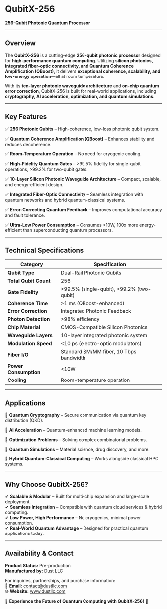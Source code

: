 # **QubitX-256**  
**256-Qubit Photonic Quantum Processor**  

---

## **Overview**  
The **QubitX-256** is a cutting-edge **256-qubit photonic processor** designed for **high-performance quantum computing**. Utilizing **silicon photonics, integrated fiber-optic connectivity, and Quantum Coherence Amplification (QBoost),** it delivers **exceptional coherence, scalability, and low-energy operation**—all at room temperature.  

With its **ten-layer photonic waveguide architecture** and **on-chip quantum error correction**, QubitX-256 is built for real-world applications, including **cryptography, AI acceleration, optimization, and quantum simulations**.  

---

## **Key Features**  

✅ **256 Photonic Qubits** – High-coherence, low-loss photonic qubit system.  

✅ **Quantum Coherence Amplification (QBoost)** – Enhances stability and reduces decoherence.  

✅ **Room-Temperature Operation** – No need for cryogenic cooling.  

✅ **High-Fidelity Quantum Gates** – >99.5% fidelity for single-qubit operations, >99.2% for two-qubit gates.  

✅ **10-Layer Silicon Photonic Waveguide Architecture** – Compact, scalable, and energy-efficient design.  

✅ **Integrated Fiber-Optic Connectivity** – Seamless integration with quantum networks and hybrid quantum-classical systems.  

✅ **Error-Correcting Quantum Feedback** – Improves computational accuracy and fault tolerance.  

✅ **Ultra-Low Power Consumption** – Consumes <10W, 100x more energy-efficient than superconducting quantum processors.  

---

## **Technical Specifications**  

| **Category**            | **Specification**                              |  
|------------------------|----------------------------------------------|  
| **Qubit Type**        | Dual-Rail Photonic Qubits                    |  
| **Total Qubit Count** | 256                                          |  
| **Gate Fidelity**     | >99.5% (single-qubit), >99.2% (two-qubit)     |  
| **Coherence Time**    | >1 ms (QBoost-enhanced)                      |  
| **Error Correction**  | Integrated Photonic Feedback                  |  
| **Photon Detection**  | >98% efficiency                              |  
| **Chip Material**     | CMOS-Compatible Silicon Photonics            |  
| **Waveguide Layers**  | 10-layer integrated photonic system          |  
| **Modulation Speed**  | <10 ps (electro-optic modulators)            |  
| **Fiber I/O**         | Standard SM/MM fiber, 10 Tbps bandwidth      |  
| **Power Consumption** | <10W                                         |  
| **Cooling**          | Room-temperature operation                    |  

---

## **Applications**  

🔹 **Quantum Cryptography** – Secure communication via quantum key distribution (QKD).  

🔹 **AI Acceleration** – Quantum-enhanced machine learning models.  

🔹 **Optimization Problems** – Solving complex combinatorial problems.  

🔹 **Quantum Simulations** – Material science, drug discovery, and more.  

🔹 **Hybrid Quantum-Classical Computing** – Works alongside classical HPC systems.  

---

## **Why Choose QubitX-256?**  

✔ **Scalable & Modular** – Built for multi-chip expansion and large-scale deployment.  
✔ **Seamless Integration** – Compatible with quantum cloud services & hybrid computing.  
✔ **Low Power, High Performance** – No cryogenics, minimal power consumption.  
✔ **Real-World Quantum Advantage** – Designed for practical quantum applications today.  

---

## **Availability & Contact**  

**Product Status:** Pre-production  
**Manufactured by:** Dust LLC  

For inquiries, partnerships, and purchase information:  
📧 **Email:** contact@dustllc.com  
🌐 **Website:** www.dustllc.com  

🚀 **Experience the Future of Quantum Computing with QubitX-256!** 🚀
